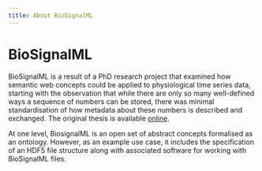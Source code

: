 ```yaml
---
title: About BioSignalML
---
```


# BioSignalML

BioSignalML is a result of a PhD research project that examined how semantic web concepts could be applied to physiological time series data, starting with the observation that while there are only so many well-defined ways a sequence of numbers can be stored, there was minimal standardisation of how metadata about these numbers is described and exchanged. The original thesis is available [online](https://auckland.primo.exlibrisgroup.com/permalink/64UAUCK_INST/13vfdcn/alma99261387214002091).

At one level, BiosignalML is an open set of abstract concepts formalised as an ontology. However, as an example use case, it includes the specification of an HDF5 file structure along with associated software for working with BioSignalML files.

<!-- 

## The author

A short CV??

-->
